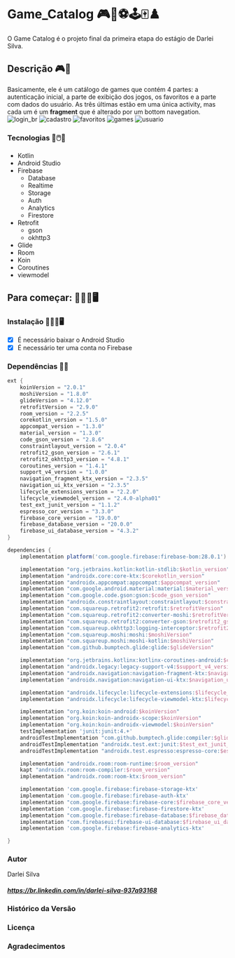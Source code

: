 # __Game_Catalog__ 🎮🧩⚽🕹️🀄♟️
O Game Catalog é o projeto final da primeira etapa do estágio de Darlei Silva.

## Descrição 🎮📒
Basicamente, ele é um catálogo de games que contém 4 partes: a autenticação inicial, a parte de exibição dos jogos, os favoritos e a parte com dados do usuário. As três últimas estão em uma única activity, mas cada um é um __fragment__ que é alterado por um bottom navegation. 
![login_br](https://user-images.githubusercontent.com/66731191/121407773-0c7f0500-c936-11eb-9ccc-eb1129744634.png)
![cadastro](https://user-images.githubusercontent.com/66731191/121407694-f7a27180-c935-11eb-8dd6-f912b5f24d5e.png)
![favoritos](https://user-images.githubusercontent.com/66731191/121407726-ff621600-c935-11eb-88f4-f45e9af968bf.png)
![games](https://user-images.githubusercontent.com/66731191/121407758-0852e780-c936-11eb-9fdb-0c7030718d8d.png)
![usuario](https://user-images.githubusercontent.com/66731191/121407788-10ab2280-c936-11eb-978b-a15a2bcdd416.png)


### Tecnologias 🧩🖱️💾
* Kotlin
* Android Studio
* Firebase
  * Database
  * Realtime
  * Storage
  * Auth
  * Analytics
  * Firestore
* Retrofit
  * gson
  * okhttp3
* Glide
* Room
* Koin
* Coroutines
* viewmodel

## Para começar: 👨🏻‍💻🖥
### Instalação 👨🏻‍💻🖥️
- [x] É necessário baixar o Android Studio
- [x] É necessário ter uma conta no Firebase

### Dependências 🧩📄

```gradle
ext {
    koinVersion = "2.0.1"
    moshiVersion = "1.8.0"
    glideVersion = "4.12.0"
    retrofitVersion = "2.9.0"
    room_version = "2.2.5"
    corekotlin_version = "1.5.0"
    appcompat_version = "1.3.0"
    material_version = "1.3.0"
    code_gson_version = "2.8.6"
    constraintlayout_version = "2.0.4"
    retrofit2_gson_version = "2.6.1"
    retrofit2_okhttp3_version = "4.8.1"
    coroutines_version = "1.4.1"
    support_v4_version = "1.0.0"
    navigation_fragment_ktx_version = "2.3.5"
    navigation_ui_ktx_version = "2.3.5"
    lifecycle_extensions_version = "2.2.0"
    lifecycle_viewmodel_version = "2.4.0-alpha01"
    test_ext_junit_version = "1.1.2"
    espresso_cor_version = "3.3.0"
    firebase_core_version = "19.0.0"
    firebase_database_version = "20.0.0"
    firebase_ui_database_version = "4.3.2"
}

dependencies {
    implementation platform('com.google.firebase:firebase-bom:28.0.1')

    implementation "org.jetbrains.kotlin:kotlin-stdlib:$kotlin_version"
    implementation "androidx.core:core-ktx:$corekotlin_version"
    implementation "androidx.appcompat:appcompat:$appcompat_version"
    implementation "com.google.android.material:material:$material_version"
    implementation "com.google.code.gson:gson:$code_gson_version"
    implementation "androidx.constraintlayout:constraintlayout:$constraintlayout_version"
    implementation "com.squareup.retrofit2:retrofit:$retrofitVersion"
    implementation "com.squareup.retrofit2:converter-moshi:$retrofitVersion"
    implementation "com.squareup.retrofit2:converter-gson:$retrofit2_gson_version"
    implementation "com.squareup.okhttp3:logging-interceptor:$retrofit2_okhttp3_version"
    implementation "com.squareup.moshi:moshi:$moshiVersion"
    implementation "com.squareup.moshi:moshi-kotlin:$moshiVersion"
    implementation "com.github.bumptech.glide:glide:$glideVersion"

    implementation "org.jetbrains.kotlinx:kotlinx-coroutines-android:$coroutines_version"
    implementation "androidx.legacy:legacy-support-v4:$support_v4_version"
    implementation "androidx.navigation:navigation-fragment-ktx:$navigation_fragment_ktx_version"
    implementation "androidx.navigation:navigation-ui-ktx:$navigation_ui_ktx_version"

    implementation "androidx.lifecycle:lifecycle-extensions:$lifecycle_extensions_version"
    implementation "androidx.lifecycle:lifecycle-viewmodel-ktx:$lifecycle_viewmodel_version"

    implementation "org.koin:koin-android:$koinVersion"
    implementation "org.koin:koin-androidx-scope:$koinVersion"
    implementation "org.koin:koin-androidx-viewmodel:$koinVersion"
    testImplementation 'junit:junit:4.+'
    androidTestImplementation "com.github.bumptech.glide:compiler:$glideVersion"
    androidTestImplementation "androidx.test.ext:junit:$test_ext_junit_version"
    androidTestImplementation "androidx.test.espresso:espresso-core:$espresso_cor_version"

    implementation "androidx.room:room-runtime:$room_version"
    kapt "androidx.room:room-compiler:$room_version"
    implementation "androidx.room:room-ktx:$room_version"

    implementation 'com.google.firebase:firebase-storage-ktx'
    implementation 'com.google.firebase:firebase-auth-ktx'
    implementation "com.google.firebase:firebase-core:$firebase_core_version"
    implementation 'com.google.firebase:firebase-firestore-ktx'
    implementation "com.google.firebase:firebase-database:$firebase_database_version"
    implementation "com.firebaseui:firebase-ui-database:$firebase_ui_database_version"
    implementation 'com.google.firebase:firebase-analytics-ktx'

}
```

### Autor
Darlei Silva <h5>https://br.linkedin.com/in/darlei-silva-937a93168<h5>
  
### Histórico da Versão
### Licença
### Agradecimentos
